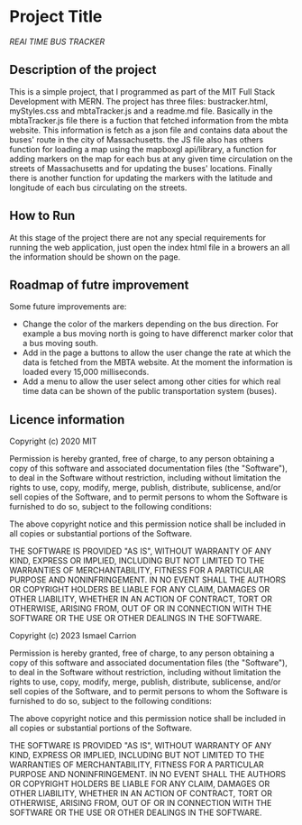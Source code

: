 # Project Title
*REAl TIME BUS TRACKER*
## Description of the project

This is a simple project, that I programmed as part of the MIT Full Stack Development with MERN. The project has three files: bustracker.html, myStyles.css and mbtaTracker.js and a readme.md file. Basically in the mbtaTracker.js file there is a fuction that fetched information from the mbta website. This information is fetch as a json file and contains data about the buses' route in the city of Massachusetts. the JS file also has others function for loading a map using the mapboxgl api/library, a function for adding markers on the map for each bus at any given time circulation on the streets of Massachusetts and for updating the buses' locations. Finally there is another function for updating the markers with the latitude and longitude of each bus circulating on the streets. 

## How to Run 

At this stage of the project there are not any special requirements for running the web application, just open the index html file in a browers an all the information should be shown on the page. 

## Roadmap of futre improvement

Some future improvements are:

* Change the color of the markers depending on the bus direction. For example a bus moving north is going to have differenct marker color that a bus moving south.
* Add in the page a buttons to allow the user change the rate at which the data is fetched from the MBTA website. At the moment the information is loaded every 15,000 milliseconds. 
* Add a menu to allow the user select among other cities for which real time data can be shown of the public transportation system (buses).

## Licence information

Copyright (c) 2020 MIT

Permission is hereby granted, free of charge, to any person obtaining a copy
of this software and associated documentation files (the "Software"), to deal
in the Software without restriction, including without limitation the rights
to use, copy, modify, merge, publish, distribute, sublicense, and/or sell
copies of the Software, and to permit persons to whom the Software is
furnished to do so, subject to the following conditions:

The above copyright notice and this permission notice shall be included in all
copies or substantial portions of the Software.

THE SOFTWARE IS PROVIDED "AS IS", WITHOUT WARRANTY OF ANY KIND, EXPRESS OR
IMPLIED, INCLUDING BUT NOT LIMITED TO THE WARRANTIES OF MERCHANTABILITY,
FITNESS FOR A PARTICULAR PURPOSE AND NONINFRINGEMENT. IN NO EVENT SHALL THE
AUTHORS OR COPYRIGHT HOLDERS BE LIABLE FOR ANY CLAIM, DAMAGES OR OTHER
LIABILITY, WHETHER IN AN ACTION OF CONTRACT, TORT OR OTHERWISE, ARISING FROM,
OUT OF OR IN CONNECTION WITH THE SOFTWARE OR THE USE OR OTHER DEALINGS IN THE
SOFTWARE.

Copyright (c) 2023 Ismael Carrion

Permission is hereby granted, free of charge, to any person obtaining a copy
of this software and associated documentation files (the "Software"), to deal
in the Software without restriction, including without limitation the rights
to use, copy, modify, merge, publish, distribute, sublicense, and/or sell
copies of the Software, and to permit persons to whom the Software is
furnished to do so, subject to the following conditions:

The above copyright notice and this permission notice shall be included in all
copies or substantial portions of the Software.

THE SOFTWARE IS PROVIDED "AS IS", WITHOUT WARRANTY OF ANY KIND, EXPRESS OR
IMPLIED, INCLUDING BUT NOT LIMITED TO THE WARRANTIES OF MERCHANTABILITY,
FITNESS FOR A PARTICULAR PURPOSE AND NONINFRINGEMENT. IN NO EVENT SHALL THE
AUTHORS OR COPYRIGHT HOLDERS BE LIABLE FOR ANY CLAIM, DAMAGES OR OTHER
LIABILITY, WHETHER IN AN ACTION OF CONTRACT, TORT OR OTHERWISE, ARISING FROM,
OUT OF OR IN CONNECTION WITH THE SOFTWARE OR THE USE OR OTHER DEALINGS IN THE
SOFTWARE.




